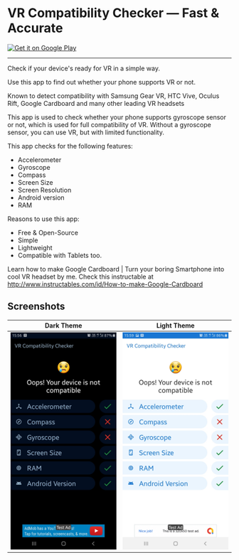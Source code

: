 # VR Compatibility Checker — Fast & Accurate

<a href='https://play.google.com/store/apps/details?id=appinventor.ai_pavitragolchha.VR&pcampaignid=pcampaignidMKT-Other-global-all-co-prtnr-py-PartBadge-Mar2515-1'><img alt='Get it on Google Play' src='https://play.google.com/intl/en_us/badges/static/images/badges/en_badge_web_generic.png' height=100/></a>

---

Check if your device's ready for VR in a simple way.

Use this app to find out whether your phone supports VR or not.

Known to detect compatibility with Samsung Gear VR, HTC Vive, Oculus Rift, Google Cardboard and many other leading VR headsets

This app is used to check whether your phone supports gyroscope sensor or not, which is used for full compatibility of VR. Without a gyroscope sensor, you can use VR, but with limited functionality.

This app checks for the following features:

  * Accelerometer
  * Gyroscope
  * Compass
  * Screen Size
  * Screen Resolution
  * Android version
  * RAM

Reasons to use this app:

  * Free & Open-Source
  * Simple
  * Lightweight
  * Compatible with Tablets too.

Learn how to make Google Cardboard | Turn your boring Smartphone into cool VR headset by me. Check this instructable at http://www.instructables.com/id/How-to-make-Google-Cardboard

## Screenshots
Dark Theme | Light Theme
--- | ---
![dark theme](screenshots/dark.jpg) | ![light theme](screenshots/light.jpg)
